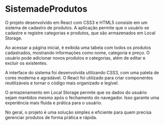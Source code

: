 # SistemadeProdutos

O projeto desenvolvido em React com CSS3 e HTML5 consiste em um sistema de cadastro de produtos. A aplicação permite que o usuário se cadastre e registre categorias e produtos, que são armazenados em Local Storage.

Ao acessar a página inicial, é exibida uma tabela com todos os produtos cadastrados, mostrando informações como nome, categoria e preço. O usuário pode adicionar novos produtos e categorias, além de editar e excluir os existentes.

A interface do sistema foi desenvolvida utilizando CSS3, com uma paleta de cores moderna e agradável. O React foi utilizado para criar componentes reutilizáveis e tornar o código mais organizado e legível.

O armazenamento em Local Storage permite que os dados do usuário sejam mantidos mesmo após o fechamento do navegador. Isso garante uma experiência mais fluida e prática para o usuário.

No geral, o projeto é uma solução simples e eficiente para quem precisa gerenciar produtos de forma prática e rápida.
